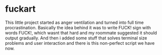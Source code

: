 # fuckart
This little project started as anger ventilation and turned into full time procrastination. Basically the idea behind it was to write FUCK! sign with words FUCK!, which wasnt that hard and my roommate suggested it should output gradually. And then i added some stuff that solves terminal size problems and user interaction and there is this non-perfect script we have now.
